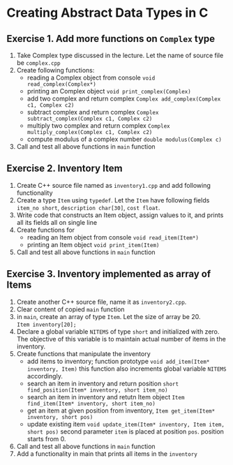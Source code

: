 # Creating Abstract Data Types in C

## Exercise 1. Add more functions on `Complex` type

1. Take Complex type discussed in the lecture. Let the name of source file be `complex.cpp`
2. Create following functions: 
    * reading a Complex object from console `void read_complex(Complex*)`
    * printing an Complex object `void print_complex(Complex)`
    * add two complex and return complex `Complex add_complex(Complex c1, Complex c2)`
    * subtract complex and return complex `Complex subtract_complex(Complex c1, Complex c2)`
    * multiply two complex and return complex `Complex multiply_complex(Complex c1, Complex c2)`
    * compute modulus of a complex number `double modulus(Complex c)`  
3. Call and test all above functions in `main` function

## Exercise 2. Inventory Item

1. Create C++ source file named as `inventory1.cpp` and add following functionality
1. Create a type `Item` using `typedef`. Let the `Item` have following fields  
`item_no short`, `description char[30]`, `cost float`.
2. Write code that constructs an Item object, assign values to it, and prints all its fields all on single line
3. Create functions for 
    * reading an Item object from console `void read_item(Item*)`
    * printing an Item object `void print_item(Item)`
3. Call and test all above functions in `main` function

## Exercise 3. Inventory implemented as array of Items

1. Create another C++ source file, name it as `inventory2.cpp`. 
1. Clear content of copied `main` function
2. in `main`, create an array of type `Item`. Let the size of array be 20.  
`Item inventory[20];`
4. Declare a global variable `NITEMS` of type `short` and initialized with zero. The objective of this variable is to maintain actual number of items in the inventory.
5. Create functions that manipulate the inventory 
    * add items to inventory; function prototype `void add_item(Item* inventory, Item)` this function also increments global variable `NITEMS` accordingly.
    * search an item in inventory and return position `short find_position(Item* inventory, short item_no)`
    * search an item in inventory and retutn Item object `Item find_item(Item* inventory, short item_no)`
    * get an item at given position from inventory, `Item get_item(Item* inventory, short pos)`
    * update existing item `void update_item(Item* inventory, Item item, short pos)` second parameter `item` is placed at position `pos`. position starts from 0.
6. Call and test all above functions in `main` function
7. Add a functionality in main that prints all items in the `inventory`
